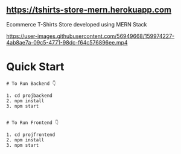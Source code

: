 ## https://tshirts-store-mern.herokuapp.com

Ecommerce T-Shirts Store developed using MERN Stack




https://user-images.githubusercontent.com/56949668/159974227-4ab8ae7a-09c5-4771-98dc-f64c576896ee.mp4


# Quick Start
```
# To Run Backend 👇

1. cd projbackend
2. npm install
3. npm start


# To Run Frontend 👇

1. cd projfrontend
2. npm install
3. npm start

```
